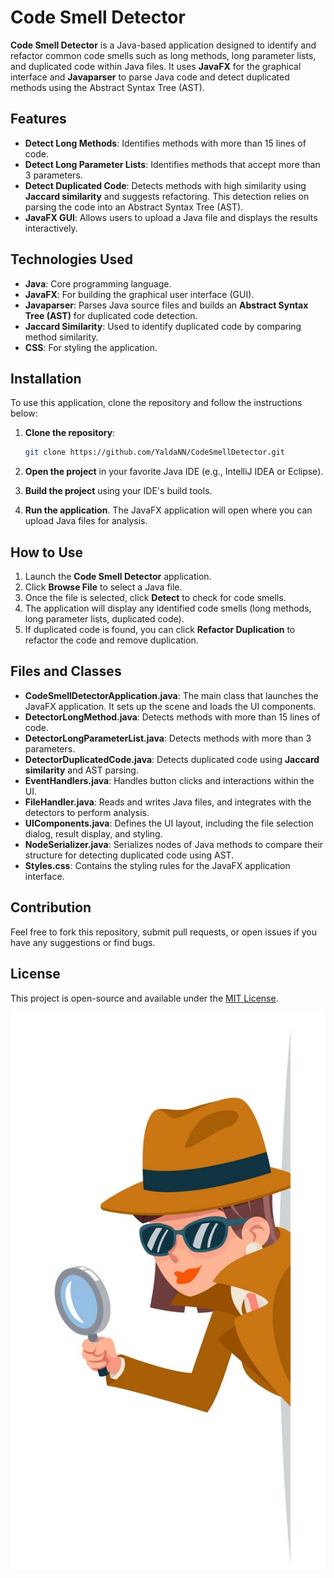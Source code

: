 # Code Smell Detector

**Code Smell Detector** is a Java-based application designed to identify and refactor common code smells such as long methods, long parameter lists, and duplicated code within Java files. It uses **JavaFX** for the graphical interface and **Javaparser** to parse Java code and detect duplicated methods using the Abstract Syntax Tree (AST).

## Features

- **Detect Long Methods**: Identifies methods with more than 15 lines of code.
- **Detect Long Parameter Lists**: Identifies methods that accept more than 3 parameters.
- **Detect Duplicated Code**: Detects methods with high similarity using **Jaccard similarity** and suggests refactoring. This detection relies on parsing the code into an Abstract Syntax Tree (AST).
- **JavaFX GUI**: Allows users to upload a Java file and displays the results interactively.

## Technologies Used

- **Java**: Core programming language.
- **JavaFX**: For building the graphical user interface (GUI).
- **Javaparser**: Parses Java source files and builds an **Abstract Syntax Tree (AST)** for duplicated code detection.
- **Jaccard Similarity**: Used to identify duplicated code by comparing method similarity.
- **CSS**: For styling the application.

## Installation

To use this application, clone the repository and follow the instructions below:

1. **Clone the repository**:
    ```bash
    git clone https://github.com/YaldaNN/CodeSmellDetector.git
    ```

2. **Open the project** in your favorite Java IDE (e.g., IntelliJ IDEA or Eclipse).

3. **Build the project** using your IDE's build tools.

4. **Run the application**. The JavaFX application will open where you can upload Java files for analysis.

## How to Use

1. Launch the **Code Smell Detector** application.
2. Click **Browse File** to select a Java file.
3. Once the file is selected, click **Detect** to check for code smells.
4. The application will display any identified code smells (long methods, long parameter lists, duplicated code).
5. If duplicated code is found, you can click **Refactor Duplication** to refactor the code and remove duplication.

## Files and Classes

- **CodeSmellDetectorApplication.java**: The main class that launches the JavaFX application. It sets up the scene and loads the UI components.
- **DetectorLongMethod.java**: Detects methods with more than 15 lines of code.
- **DetectorLongParameterList.java**: Detects methods with more than 3 parameters.
- **DetectorDuplicatedCode.java**: Detects duplicated code using **Jaccard similarity** and AST parsing.
- **EventHandlers.java**: Handles button clicks and interactions within the UI.
- **FileHandler.java**: Reads and writes Java files, and integrates with the detectors to perform analysis.
- **UIComponents.java**: Defines the UI layout, including the file selection dialog, result display, and styling.
- **NodeSerializer.java**: Serializes nodes of Java methods to compare their structure for detecting duplicated code using AST.
- **Styles.css**: Contains the styling rules for the JavaFX application interface.

## Contribution

Feel free to fork this repository, submit pull requests, or open issues if you have any suggestions or find bugs.

## License

This project is open-source and available under the [MIT License](LICENSE).

![Code Smell Detector Interface](src/main/java/com/example/codesmelldetector/detective.jpg)
